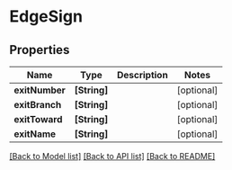 # EdgeSign

## Properties
Name | Type | Description | Notes
------------ | ------------- | ------------- | -------------
**exitNumber** | **[String]** |  | [optional] 
**exitBranch** | **[String]** |  | [optional] 
**exitToward** | **[String]** |  | [optional] 
**exitName** | **[String]** |  | [optional] 

[[Back to Model list]](../README.md#documentation-for-models) [[Back to API list]](../README.md#documentation-for-api-endpoints) [[Back to README]](../README.md)


